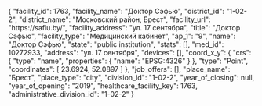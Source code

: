{
    "facility_id": 1763,
    "facility_name": "Доктор Сэфью",
    "district_id": "1-02-2",
    "district_name": "Московский район, Брест",
    "facility_url": "https:\/\/safiu.by\/",
    "facility_address": "ул. 17 сентября",
    "title": "Доктор Сэфью",
    "facility_type": "Медицинский кабинет",
    "ap_1": "9",
    "name": "Доктор Сэфью",
    "state": "public institution",
    "stats": [],
    "med_id": 10272933,
    "address": "ул. 17 сентября",
    "devices": [],
    "coord_x_y": {
        "crs": {
            "type": "name",
            "properties": {
                "name": "EPSG:4326"
            }
        },
        "type": "Point",
        "coordinates": [
            23.6924,
            52.0897
        ]
    },
    "job_offers": [],
    "place_name": "Брест",
    "place_type": "city",
    "division_id": "1-02-2",
    "year_of_closing": null,
    "year_of_opening": "2019",
    "healthcare_facility_key": 1763,
    "administrative_division_id": "1-02-2"
}
